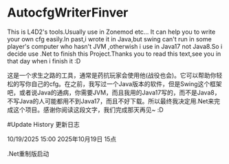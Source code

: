 # AutocfgWriterFinver
This is L4D2's tools.Usually use in Zonemod etc... It can help you to write your own cfg easily.In past,i wrote it in Java,but swing can't run in some player's computer who hasn't JVM ,otherwish i use in Java17 not Java8.So i decide use .Net to finish this Project.Thanks you to read this text,see you in that day when i finish it :D

这是一个求生之路的工具，通常是药抗玩家会使用他(战役也会)。它可以帮助你轻松的写你自己的cfg。在之前，我写过一个Java版本的软件，但是Swing这个框架吧，或者说Java的通病，你需要JVM，而且我用的Java17写的，而不是Java8，不写Java的人可能都用不到Java17，而且不好下载。所以最终我决定用.Net来完成这个项目。感谢你阅读这段文字，我们完成那天再见~ :D

#Update History 更新日志

10/19/2025 15:00
2025年10月19日 15点

.Net重制版启动
